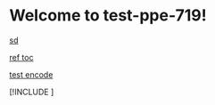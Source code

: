 # Welcome to test-ppe-719!

[sd](#das)

[ref toc](TOC.md)

[test encode](a(a).md)

[!INCLUDE [](~/test-ppe-719/test-v3-dependency/test-v3-dependency-1.md)]
